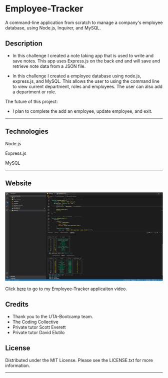 # Employee-Tracker
A command-line application from scratch to manage a company's employee database, using Node.js, Inquirer, and MySQL.

## Description
- In this challenge I created a note taking app that is used to write and save notes. This app uses Express.js on the back end and will save and retrieve note data from a JSON file.

- In this challenge I created a employee database using node.js, express.js, and MySQL.  This allows the user to using the command line to view current department, roles and employees.  The user can also add a department or role.  

The future of this project:
- I plan to complete the add an employee, update employee, and exit.

---

## Technologies
Node.js

Express.js

MySQL

---
## Website 
![My Image](Assets/Screen-Shot.png)

Click [here](https://drive.google.com/file/d/1bkjvzFH0QVlc_HupD_aXuXyshxQJXuvz/view) to go to my Employee-Tracker applicaiton video. 




## Credits
- Thank you to the UTA-Bootcamp team.
- The Coding Collective
- Private tutor Scott Everett
- Private tutor David Elutilo

## License

Distributed under the MIT License. Please see the LICENSE.txt for more information.

---